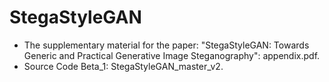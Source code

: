 # StegaStyleGAN
+ The supplementary material for the paper: "StegaStyleGAN: Towards Generic and Practical Generative Image Steganography": appendix.pdf.
+ Source Code Beta_1: StegaStyleGAN_master_v2.
